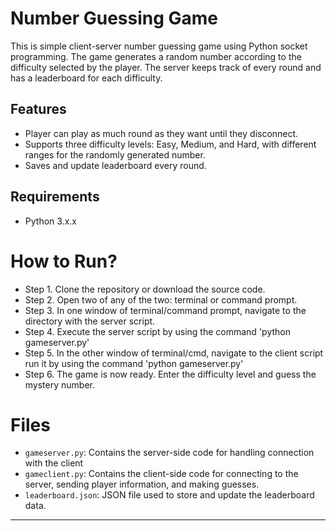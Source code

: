 # Number Guessing Game
This is simple client-server number guessing game using Python socket programming. The game generates a random number according to the difficulty selected by the player. The server keeps track of every round and has a leaderboard for each difficulty.

## Features
- Player can play as much round as they want until they disconnect.
- Supports three difficulty levels: Easy, Medium, and Hard, with different ranges for the randomly generated number.
- Saves and update leaderboard every round.

## Requirements
- Python 3.x.x


# How to Run?
- Step 1. Clone the repository or download the source code.
- Step 2. Open two of any of the two: terminal or command prompt.
- Step 3. In one window of terminal/command prompt, navigate to the directory with the server script.
- Step 4. Execute the server script by using the command 'python gameserver.py'
- Step 5. In the other window of terminal/cmd, navigate to the client script run it by using the command 'python gameserver.py'
- Step 6. The game is now ready. Enter the difficulty level and guess the mystery number.

# Files
- `gameserver.py`: Contains the server-side code for handling connection with the client
- `gameclient.py`: Contains the client-side code for connecting to the server, sending player information, and making guesses.
- `leaderboard.json`: JSON file used to store and update the leaderboard data.

____________________________________________________________________________________________________________________________________________________________
